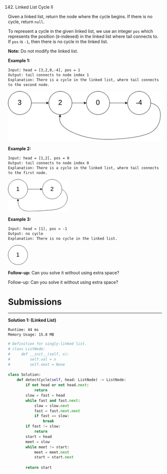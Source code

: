 142. Linked List Cycle II

Given a linked list, return the node where the cycle begins. If there is no cycle, return `null`.

To represent a cycle in the given linked list, we use an integer `pos` which represents the position (`0`-indexed) in the linked list where tail connects to. If `pos` is `-1`, then there is no cycle in the linked list.

**Note:** Do not modify the linked list.

**Example 1:**
```
Input: head = [3,2,0,-4], pos = 1
Output: tail connects to node index 1
Explanation: There is a cycle in the linked list, where tail connects to the second node.
```
![142_circularlinkedlist](img/142_circularlinkedlist.png)

**Example 2:**
```
Input: head = [1,2], pos = 0
Output: tail connects to node index 0
Explanation: There is a cycle in the linked list, where tail connects to the first node.
```
![142_circularlinkedlist_test2](img/142_circularlinkedlist_test2.png)

**Example 3:**
```
Input: head = [1], pos = -1
Output: no cycle
Explanation: There is no cycle in the linked list.
```
![142_circularlinkedlist_test3](img/142_circularlinkedlist_test3.png)

**Follow-up:**
Can you solve it without using extra space?


Follow-up:
Can you solve it without using extra space?

# Submissions
---
**Solution 1: (Linked List)**
```
Runtime: 44 ms
Memory Usage: 15.8 MB
```
```python
# Definition for singly-linked list.
# class ListNode:
#     def __init__(self, x):
#         self.val = x
#         self.next = None

class Solution:
    def detectCycle(self, head: ListNode) -> ListNode:
        if not head or not head.next: 
            return
        slow = fast = head
        while fast and fast.next:
            slow = slow.next
            fast = fast.next.next
            if fast == slow: 
                break
        if fast != slow: 
            return
        start = head
        meet = slow
        while meet != start:
            meet = meet.next
            start = start.next
            
        return start
```